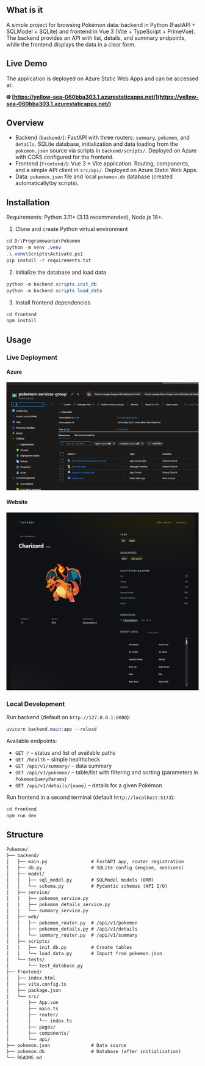 ## What is it

A simple project for browsing Pokémon data: backend in Python (FastAPI + SQLModel + SQLite) and frontend in Vue 3 (Vite + TypeScript + PrimeVue). The backend provides an API with list, details, and summary endpoints, while the frontend displays the data in a clear form.

## Live Demo

The application is deployed on Azure Static Web Apps and can be accessed at:

**🌐 [https://yellow-sea-060bba303.1.azurestaticapps.net/](https://yellow-sea-060bba303.1.azurestaticapps.net/)**

## Overview

* Backend (`backend/`): FastAPI with three routers: `summary`, `pokemon`, and `details`. SQLite database, initialization and data loading from the `pokemon.json` source via scripts in `backend/scripts/`. Deployed on Azure with CORS configured for the frontend.
* Frontend (`frontend/`): Vue 3 + Vite application. Routing, components, and a simple API client in `src/api/`. Deployed on Azure Static Web Apps.
* Data: `pokemon.json` file and local `pokemon.db` database (created automatically/by scripts).

## Installation

Requirements: Python 3.11+ (3.13 recommended), Node.js 18+.

1. Clone and create Python virtual environment

```powershell
cd D:\Programowanie\Pokemon
python -m venv .venv
.\.venv\Scripts\Activate.ps1
pip install -r requirements.txt
```

2. Initialize the database and load data

```powershell
python -m backend.scripts.init_db
python -m backend.scripts.load_data
```

3. Install frontend dependencies

```powershell
cd frontend
npm install
```

## Usage

### Live Deployment

#### Azure

![azure-resource](img/azure.png)

#### Website

![azure-resource](img/website.png)

### Local Development

Run backend (default on `http://127.0.0.1:8000`):

```powershell
uvicorn backend.main:app --reload
```

Available endpoints:

* `GET /` – status and list of available paths
* `GET /health` – simple healthcheck
* `GET /api/v1/summary/` – data summary
* `GET /api/v1/pokemon/` – table/list with filtering and sorting (parameters in `PokemonQueryParams`)
* `GET /api/v1/details/{name}` – details for a given Pokémon

Run frontend in a second terminal (default `http://localhost:5173`):

```powershell
cd frontend
npm run dev
```

## Structure

```
Pokemon/
├── backend/
│   ├── main.py                # FastAPI app, router registration
│   ├── db.py                  # SQLite config (engine, sessions)
│   ├── model/
│   │   ├── sql_model.py       # SQLModel models (ORM)
│   │   └── schema.py          # Pydantic schemas (API I/O)
│   ├── service/
│   │   ├── pokemon_service.py
│   │   ├── pokemon_details_service.py
│   │   └── summary_service.py
│   ├── web/
│   │   ├── pokemon_router.py  # /api/v1/pokemon
│   │   ├── pokemon_details.py # /api/v1/details
│   │   └── summary_router.py  # /api/v1/summary
│   ├── scripts/
│   │   ├── init_db.py         # Create tables
│   │   └── load_data.py       # Import from pokemon.json
│   └── tests/
│       └── test_database.py
├── frontend/
│   ├── index.html
│   ├── vite.config.ts
│   ├── package.json
│   └── src/
│       ├── App.vue
│       ├── main.ts
│       ├── router/
│       │   └── index.ts
│       ├── pages/
│       ├── components/
│       └── api/
├── pokemon.json               # Data source
├── pokemon.db                 # Database (after initialization)
└── README.md
```
